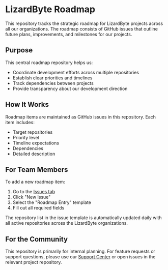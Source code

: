 # LizardByte Roadmap

This repository tracks the strategic roadmap for LizardByte projects across all our organizations.
The roadmap consists of GitHub issues that outline future plans, improvements, and milestones for our projects.

## Purpose

This central roadmap repository helps us:
- Coordinate development efforts across multiple repositories
- Establish clear priorities and timelines
- Track dependencies between projects
- Provide transparency about our development direction

## How It Works

Roadmap items are maintained as GitHub issues in this repository. Each item includes:
- Target repositories
- Priority level
- Timeline expectations
- Dependencies
- Detailed description

## For Team Members

To add a new roadmap item:
1. Go to the [Issues tab](../../issues)
2. Click "New Issue"
3. Select the "Roadmap Entry" template
4. Fill out all required fields

The repository list in the issue template is automatically updated daily with all active repositories across
the LizardByte organizations.

## For the Community

This repository is primarily for internal planning. For feature requests or support questions,
please use our [Support Center](https://app.lizardbyte.dev/support) or open issues in the relevant project repository.
